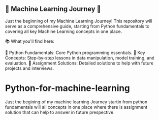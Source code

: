 ## 🌟 Machine Learning Journey 🚀
Just the beginning of my Machine Learning Journey!
This repository will serve as a comprehensive guide, starting from Python fundamentals to covering all key Machine Learning concepts in one place.

📚 What you'll find here:

📘 Python Fundamentals: Core Python programming essentials.
🎯 Key Concepts: Step-by-step lessons in data manipulation, model training, and evaluation.
📝 Assignment Solutions: Detailed solutions to help with future projects and interviews.

# Python-for-machine-learning
Just the begining of my machine learning Journey startin from python  fundamentals will all concepts in one place where there is assignment solution that can help to answer in future prespective.
